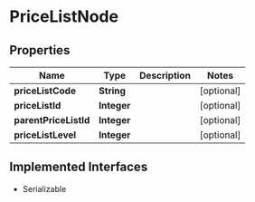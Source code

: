 

# PriceListNode


## Properties

| Name | Type | Description | Notes |
|------------ | ------------- | ------------- | -------------|
|**priceListCode** | **String** |  |  [optional] |
|**priceListId** | **Integer** |  |  [optional] |
|**parentPriceListId** | **Integer** |  |  [optional] |
|**priceListLevel** | **Integer** |  |  [optional] |


## Implemented Interfaces

* Serializable



